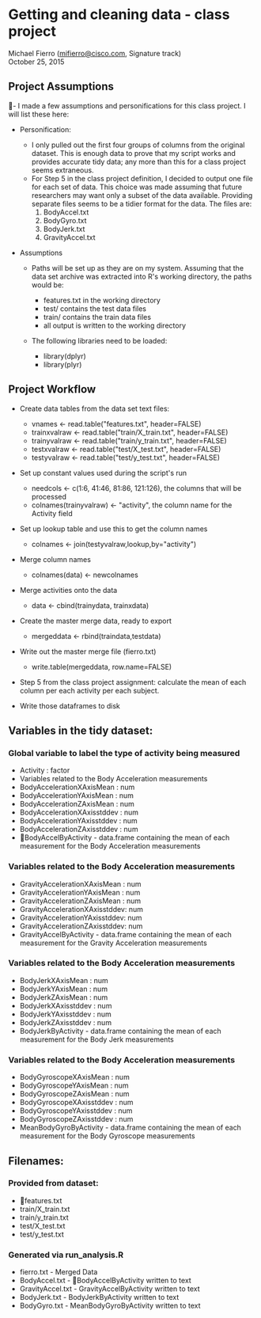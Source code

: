 # Getting and cleaning data - class project
Michael Fierro (mifierro@cisco.com, Signature track)<br>October 25, 2015

## Project Assumptions
- I made a few assumptions and personifications for this class project. I will list these here:
- Personification:
  - I only pulled out the first four groups of columns from the original dataset. This is enough data to prove that my script works and provides accurate tidy data; any more than this for a class project seems extraneous.
  - For Step 5 in the class project definition, I decided to output one file for each set of data. This choice was made assuming that future researchers may want only a subset of the data available. Providing separate files seems to be a tidier format for the data. The files are:
    1. BodyAccel.txt
    2. BodyGyro.txt
    3. BodyJerk.txt
    4. GravityAccel.txt

- Assumptions
  - Paths will be set up as they are on my system. Assuming that the data set archive was extracted into R's working directory, the paths would be:
    - features.txt in the working directory
    - test/ contains the test data files
    - train/ contains the train data files
    - all output is written to the working directory

  - The following libraries need to be loaded:
    - library(dplyr)
    - library(plyr)

## Project Workflow
- Create data tables from the data set text files:  
  - vnames <- read.table("features.txt", header=FALSE)
  - trainxvalraw <- read.table("train/X_train.txt", header=FALSE)
  - trainyvalraw <- read.table("train/y_train.txt", header=FALSE)
  - testxvalraw <- read.table("test/X_test.txt", header=FALSE)
  - testyvalraw <- read.table("test/y_test.txt", header=FALSE)

- Set up constant values used during the script's run
  - needcols <- c(1:6, 41:46, 81:86, 121:126), the columns that will be processed
  - colnames(trainyvalraw) <- "activity", the column name for the Activity field

- Set up lookup table and use this to get the column names
  - colnames <-  join(testyvalraw,lookup,by="activity")

- Merge column names
  - colnames(data) <- newcolnames

- Merge activities onto the data
  - data <- cbind(trainydata, trainxdata)

- Create the master merge data, ready to export
  - mergeddata <- rbind(traindata,testdata)

- Write out the master merge file (fierro.txt)
  - write.table(mergeddata, row.name=FALSE)

- Step 5 from the class project assignment: calculate the mean of each column per each activity per each subject.
- Write those dataframes to disk

## Variables in the tidy dataset:
### Global variable to label the type of activity being measured
- Activity                      : factor
- Variables related to the Body Acceleration measurements
- BodyAccelerationXAxisMean     : num
- BodyAccelerationYAxisMean     : num
- BodyAccelerationZAxisMean     : num
- BodyAccelerationXAxisstddev   : num
- BodyAccelerationYAxisstddev   : num
- BodyAccelerationZAxisstddev   : num
- BodyAccelByActivity - data.frame containing the mean of each measurement for the Body Acceleration measurements

### Variables related to the Body Acceleration measurements
- GravityAccelerationXAxisMean  : num
- GravityAccelerationYAxisMean  : num
- GravityAccelerationZAxisMean  : num
- GravityAccelerationXAxisstddev: num
- GravityAccelerationYAxisstddev: num
- GravityAccelerationZAxisstddev: num
- GravityAccelByActivity - data.frame containing the mean of each measurement for the Gravity Acceleration measurements

### Variables related to the Body Acceleration measurements
- BodyJerkXAxisMean             : num
- BodyJerkYAxisMean             : num
- BodyJerkZAxisMean             : num
- BodyJerkXAxisstddev           : num
- BodyJerkYAxisstddev           : num
- BodyJerkZAxisstddev           : num
- BodyJerkByActivity - data.frame containing the mean of each measurement for the Body Jerk measurements

### Variables related to the Body Acceleration measurements
- BodyGyroscopeXAxisMean        : num
- BodyGyroscopeYAxisMean        : num
- BodyGyroscopeZAxisMean        : num
- BodyGyroscopeXAxisstddev      : num
- BodyGyroscopeYAxisstddev      : num
- BodyGyroscopeZAxisstddev      : num
- MeanBodyGyroByActivity - data.frame containing the mean of each measurement for the Body Gyroscope measurements

## Filenames:
### Provided from dataset:
- features.txt
- train/X_train.txt
- train/y_train.txt
- test/X_test.txt
- test/y_test.txt

### Generated via run_analysis.R
- fierro.txt - Merged Data
- BodyAccel.txt - BodyAccelByActivity written to text
- GravityAccel.txt - GravityAccelByActivity written to text
- BodyJerk.txt - BodyJerkByActivity written to text
- BodyGyro.txt - MeanBodyGyroByActivity written to text
